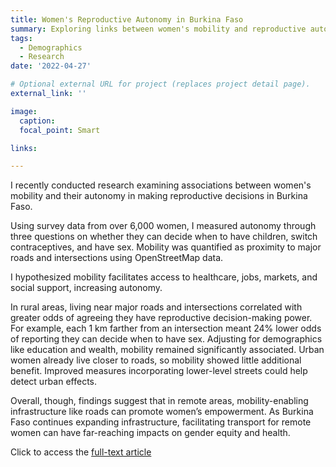 ```yaml
---
title: Women's Reproductive Autonomy in Burkina Faso
summary: Exploring links between women's mobility and reproductive autonomy in Burkina Faso
tags:
  - Demographics
  - Research
date: '2022-04-27'

# Optional external URL for project (replaces project detail page).
external_link: ''

image:
  caption: 
  focal_point: Smart

links:

---
```

I recently conducted research examining associations between women's mobility and their autonomy in making reproductive decisions in Burkina Faso.

Using survey data from over 6,000 women, I measured autonomy through three questions on whether they can decide when to have children, switch contraceptives, and have sex. Mobility was quantified as proximity to major roads and intersections using OpenStreetMap data. 

I hypothesized mobility facilitates access to healthcare, jobs, markets, and social support, increasing autonomy.

In rural areas, living near major roads and intersections correlated with greater odds of agreeing they have reproductive decision-making power. For example, each 1 km farther from an intersection meant 24% lower odds of reporting they can decide when to have sex. Adjusting for demographics like education and wealth, mobility remained significantly associated. Urban women already live closer to roads, so mobility showed little additional benefit. Improved measures incorporating lower-level streets could help detect urban effects. 

Overall, though, findings suggest that in remote areas, mobility-enabling infrastructure like roads can promote women’s empowerment. As Burkina Faso continues expanding infrastructure, facilitating transport for remote women can have far-reaching impacts on gender equity and health.

Click to access the [full-text article](https://paa.confex.com/paa/2022/meetingapp.cgi/Paper/26691)
